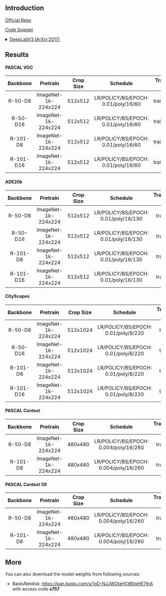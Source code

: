 ## Introduction

<a href="https://github.com/tensorflow/models/tree/master/research/deeplab">Official Repo</a>

<a href="https://github.com/SegmentationBLWX/sssegmentation/blob/main/ssseg/modules/models/segmentors/deeplabv3/deeplabv3.py">Code Snippet</a>

<details>
<summary align="left"><a href="https://arxiv.org/pdf/1706.05587.pdf">DeepLabV3 (ArXiv'2017)</a></summary>

```latex
@article{chen2017rethinking,
    title={Rethinking atrous convolution for semantic image segmentation},
    author={Chen, Liang-Chieh and Papandreou, George and Schroff, Florian and Adam, Hartwig},
    journal={arXiv preprint arXiv:1706.05587},
    year={2017}
}
```

</details>


## Results

#### PASCAL VOC

| Backbone  | Pretrain               | Crop Size  | Schedule                             | Train/Eval Set  | mIoU   | Download                                                                                                                                                                                                                                                                                                                                                                                             |
| :-:       | :-:                    | :-:        | :-:                                  | :-:             | :-:    | :-:                                                                                                                                                                                                                                                                                                                                                                                                  |
| R-50-D8   | ImageNet-1k-224x224    | 512x512    | LR/POLICY/BS/EPOCH: 0.01/poly/16/60  | trainaug/val    | 77.72% | [cfg](https://raw.githubusercontent.com/SegmentationBLWX/sssegmentation/main/ssseg/configs/deeplabv3/deeplabv3_resnet50os8_voc.py) &#124; [model](https://github.com/SegmentationBLWX/modelstore/releases/download/ssseg_deeplabv3/deeplabv3_resnet50os8_voc.pth) &#124; [log](https://github.com/SegmentationBLWX/modelstore/releases/download/ssseg_deeplabv3/deeplabv3_resnet50os8_voc.log)       |
| R-50-D16  | ImageNet-1k-224x224    | 512x512    | LR/POLICY/BS/EPOCH: 0.01/poly/16/60  | trainaug/val    | 76.86% | [cfg](https://raw.githubusercontent.com/SegmentationBLWX/sssegmentation/main/ssseg/configs/deeplabv3/deeplabv3_resnet50os16_voc.py) &#124; [model](https://github.com/SegmentationBLWX/modelstore/releases/download/ssseg_deeplabv3/deeplabv3_resnet50os16_voc.pth) &#124; [log](https://github.com/SegmentationBLWX/modelstore/releases/download/ssseg_deeplabv3/deeplabv3_resnet50os16_voc.log)    |
| R-101-D8  | ImageNet-1k-224x224    | 512x512    | LR/POLICY/BS/EPOCH: 0.01/poly/16/60  | trainaug/val    | 79.52% | [cfg](https://raw.githubusercontent.com/SegmentationBLWX/sssegmentation/main/ssseg/configs/deeplabv3/deeplabv3_resnet101os8_voc.py) &#124; [model](https://github.com/SegmentationBLWX/modelstore/releases/download/ssseg_deeplabv3/deeplabv3_resnet101os8_voc.pth) &#124; [log](https://github.com/SegmentationBLWX/modelstore/releases/download/ssseg_deeplabv3/deeplabv3_resnet101os8_voc.log)    |
| R-101-D16 | ImageNet-1k-224x224    | 512x512    | LR/POLICY/BS/EPOCH: 0.01/poly/16/60  | trainaug/val    | 78.55% | [cfg](https://raw.githubusercontent.com/SegmentationBLWX/sssegmentation/main/ssseg/configs/deeplabv3/deeplabv3_resnet101os16_voc.py) &#124; [model](https://github.com/SegmentationBLWX/modelstore/releases/download/ssseg_deeplabv3/deeplabv3_resnet101os16_voc.pth) &#124; [log](https://github.com/SegmentationBLWX/modelstore/releases/download/ssseg_deeplabv3/deeplabv3_resnet101os16_voc.log) |

#### ADE20k

| Backbone  | Pretrain               | Crop Size  | Schedule                             | Train/Eval Set  | mIoU   | Download                                                                                                                                                                                                                                                                                                                                                                                                      |
| :-:       | :-:                    | :-:        | :-:                                  | :-:             | :-:    | :-:                                                                                                                                                                                                                                                                                                                                                                                                           |
| R-50-D8   | ImageNet-1k-224x224    | 512x512    | LR/POLICY/BS/EPOCH: 0.01/poly/16/130 | train/val       | 43.19% | [cfg](https://raw.githubusercontent.com/SegmentationBLWX/sssegmentation/main/ssseg/configs/deeplabv3/deeplabv3_resnet50os8_ade20k.py) &#124; [model](https://github.com/SegmentationBLWX/modelstore/releases/download/ssseg_deeplabv3/deeplabv3_resnet50os8_ade20k.pth) &#124; [log](https://github.com/SegmentationBLWX/modelstore/releases/download/ssseg_deeplabv3/deeplabv3_resnet50os8_ade20k.log)       |
| R-50-D16  | ImageNet-1k-224x224    | 512x512    | LR/POLICY/BS/EPOCH: 0.01/poly/16/130 | train/val       | 41.41% | [cfg](https://raw.githubusercontent.com/SegmentationBLWX/sssegmentation/main/ssseg/configs/deeplabv3/deeplabv3_resnet50os16_ade20k.py) &#124; [model](https://github.com/SegmentationBLWX/modelstore/releases/download/ssseg_deeplabv3/deeplabv3_resnet50os16_ade20k.pth) &#124; [log](https://github.com/SegmentationBLWX/modelstore/releases/download/ssseg_deeplabv3/deeplabv3_resnet50os16_ade20k.log)    |
| R-101-D8  | ImageNet-1k-224x224    | 512x512    | LR/POLICY/BS/EPOCH: 0.01/poly/16/130 | train/val       | 45.16% | [cfg](https://raw.githubusercontent.com/SegmentationBLWX/sssegmentation/main/ssseg/configs/deeplabv3/deeplabv3_resnet101os8_ade20k.py) &#124; [model](https://github.com/SegmentationBLWX/modelstore/releases/download/ssseg_deeplabv3/deeplabv3_resnet101os8_ade20k.pth) &#124; [log](https://github.com/SegmentationBLWX/modelstore/releases/download/ssseg_deeplabv3/deeplabv3_resnet101os8_ade20k.log)    |
| R-101-D16 | ImageNet-1k-224x224    | 512x512    | LR/POLICY/BS/EPOCH: 0.01/poly/16/130 | train/val       | 43.45% | [cfg](https://raw.githubusercontent.com/SegmentationBLWX/sssegmentation/main/ssseg/configs/deeplabv3/deeplabv3_resnet101os16_ade20k.py) &#124; [model](https://github.com/SegmentationBLWX/modelstore/releases/download/ssseg_deeplabv3/deeplabv3_resnet101os16_ade20k.pth) &#124; [log](https://github.com/SegmentationBLWX/modelstore/releases/download/ssseg_deeplabv3/deeplabv3_resnet101os16_ade20k.log) |

#### CityScapes

| Backbone  | Pretrain               | Crop Size  | Schedule                             | Train/Eval Set  | mIoU   | Download                                                                                                                                                                                                                                                                                                                                                                                                                  |
| :-:       | :-:                    | :-:        | :-:                                  | :-:             | :-:    | :-:                                                                                                                                                                                                                                                                                                                                                                                                                       |
| R-50-D8   | ImageNet-1k-224x224    | 512x1024   | LR/POLICY/BS/EPOCH: 0.01/poly/8/220  | train/val       | 79.62% | [cfg](https://raw.githubusercontent.com/SegmentationBLWX/sssegmentation/main/ssseg/configs/deeplabv3/deeplabv3_resnet50os8_cityscapes.py) &#124; [model](https://github.com/SegmentationBLWX/modelstore/releases/download/ssseg_deeplabv3/deeplabv3_resnet50os8_cityscapes.pth) &#124; [log](https://github.com/SegmentationBLWX/modelstore/releases/download/ssseg_deeplabv3/deeplabv3_resnet50os8_cityscapes.log)       |
| R-50-D16  | ImageNet-1k-224x224    | 512x1024   | LR/POLICY/BS/EPOCH: 0.01/poly/8/220  | train/val       | 78.19% | [cfg](https://raw.githubusercontent.com/SegmentationBLWX/sssegmentation/main/ssseg/configs/deeplabv3/deeplabv3_resnet50os16_cityscapes.py) &#124; [model](https://github.com/SegmentationBLWX/modelstore/releases/download/ssseg_deeplabv3/deeplabv3_resnet50os16_cityscapes.pth) &#124; [log](https://github.com/SegmentationBLWX/modelstore/releases/download/ssseg_deeplabv3/deeplabv3_resnet50os16_cityscapes.log)    |
| R-101-D8  | ImageNet-1k-224x224    | 512x1024   | LR/POLICY/BS/EPOCH: 0.01/poly/8/220  | train/val       | 80.28% | [cfg](https://raw.githubusercontent.com/SegmentationBLWX/sssegmentation/main/ssseg/configs/deeplabv3/deeplabv3_resnet101os8_cityscapes.py) &#124; [model](https://github.com/SegmentationBLWX/modelstore/releases/download/ssseg_deeplabv3/deeplabv3_resnet101os8_cityscapes.pth) &#124; [log](https://github.com/SegmentationBLWX/modelstore/releases/download/ssseg_deeplabv3/deeplabv3_resnet101os8_cityscapes.log)    |
| R-101-D16 | ImageNet-1k-224x224    | 512x1024   | LR/POLICY/BS/EPOCH: 0.01/poly/8/220  | train/val       | 78.03% | [cfg](https://raw.githubusercontent.com/SegmentationBLWX/sssegmentation/main/ssseg/configs/deeplabv3/deeplabv3_resnet101os16_cityscapes.py) &#124; [model](https://github.com/SegmentationBLWX/modelstore/releases/download/ssseg_deeplabv3/deeplabv3_resnet101os16_cityscapes.pth) &#124; [log](https://github.com/SegmentationBLWX/modelstore/releases/download/ssseg_deeplabv3/deeplabv3_resnet101os16_cityscapes.log) |

#### PASCAL Context

| Backbone  | Pretrain               | Crop Size  | Schedule                               | Train/Eval Set  | mIoU   | Download                                                                                                                                                                                                                                                                                                                                                                                                                        |
| :-:       | :-:                    | :-:        | :-:                                    | :-:             | :-:    | :-:                                                                                                                                                                                                                                                                                                                                                                                                                             |
| R-50-D8   | ImageNet-1k-224x224    | 480x480    | LR/POLICY/BS/EPOCH: 0.004/poly/16/260  | train/val       | 46.31% | [cfg](https://raw.githubusercontent.com/SegmentationBLWX/sssegmentation/main/ssseg/configs/deeplabv3/deeplabv3_resnet50os8_pascalcontext.py) &#124; [model](https://github.com/SegmentationBLWX/modelstore/releases/download/ssseg_deeplabv3/deeplabv3_resnet50os8_pascalcontext.pth) &#124; [log](https://github.com/SegmentationBLWX/modelstore/releases/download/ssseg_deeplabv3/deeplabv3_resnet50os8_pascalcontext.log)    |
| R-101-D8  | ImageNet-1k-224x224    | 480x480    | LR/POLICY/BS/EPOCH: 0.004/poly/16/260  | train/val       | 48.43% | [cfg](https://raw.githubusercontent.com/SegmentationBLWX/sssegmentation/main/ssseg/configs/deeplabv3/deeplabv3_resnet101os8_pascalcontext.py) &#124; [model](https://github.com/SegmentationBLWX/modelstore/releases/download/ssseg_deeplabv3/deeplabv3_resnet101os8_pascalcontext.pth) &#124; [log](https://github.com/SegmentationBLWX/modelstore/releases/download/ssseg_deeplabv3/deeplabv3_resnet101os8_pascalcontext.log) |

#### PASCAL Context 59

| Backbone  | Pretrain               | Crop Size  | Schedule                               | Train/Eval Set  | mIoU   | Download                                                                                                                                                                                                                                                                                                                                                                                                                              |
| :-:       | :-:                    | :-:        | :-:                                    | :-:             | :-:    | :-:                                                                                                                                                                                                                                                                                                                                                                                                                                   |
| R-50-D8   | ImageNet-1k-224x224    | 480x480    | LR/POLICY/BS/EPOCH: 0.004/poly/16/260  | train/val       | 51.69% | [cfg](https://raw.githubusercontent.com/SegmentationBLWX/sssegmentation/main/ssseg/configs/deeplabv3/deeplabv3_resnet50os8_pascalcontext59.py) &#124; [model](https://github.com/SegmentationBLWX/modelstore/releases/download/ssseg_deeplabv3/deeplabv3_resnet50os8_pascalcontext59.pth) &#124; [log](https://github.com/SegmentationBLWX/modelstore/releases/download/ssseg_deeplabv3/deeplabv3_resnet50os8_pascalcontext59.log)    |
| R-101-D8  | ImageNet-1k-224x224    | 480x480    | LR/POLICY/BS/EPOCH: 0.004/poly/16/260  | train/val       | 53.81% | [cfg](https://raw.githubusercontent.com/SegmentationBLWX/sssegmentation/main/ssseg/configs/deeplabv3/deeplabv3_resnet101os8_pascalcontext59.py) &#124; [model](https://github.com/SegmentationBLWX/modelstore/releases/download/ssseg_deeplabv3/deeplabv3_resnet101os8_pascalcontext59.pth) &#124; [log](https://github.com/SegmentationBLWX/modelstore/releases/download/ssseg_deeplabv3/deeplabv3_resnet101os8_pascalcontext59.log) |


## More

You can also download the model weights from following sources:

- BaiduNetdisk: https://pan.baidu.com/s/1gD-NJJWOtaHCtB0qHE79rA with access code **s757**